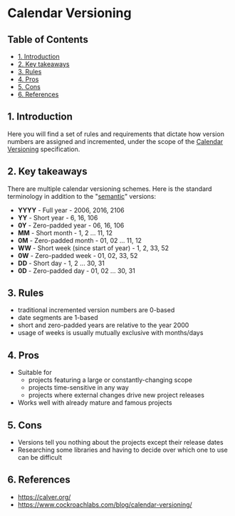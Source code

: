 # Calendar Versioning <!-- omit in toc -->

## Table of Contents <!-- omit in toc -->

- [1. Introduction](#1-introduction)
- [2. Key takeaways](#2-key-takeaways)
- [3. Rules](#3-rules)
- [4. Pros](#4-pros)
- [5. Cons](#5-cons)
- [6. References](#6-references)

## 1. Introduction

Here you will find a set of rules and requirements that dictate how version numbers are assigned and incremented, under the scope of the [Calendar Versioning](https://calver.org/) specification.

## 2. Key takeaways

There are multiple calendar versioning schemes. Here is the standard terminology in addition to the "[semantic](semantic.md)" versions:

- **YYYY** - Full year - 2006, 2016, 2106
- **YY** - Short year - 6, 16, 106
- **0Y** - Zero-padded year - 06, 16, 106
- **MM** - Short month - 1, 2 ... 11, 12
- **0M** - Zero-padded month - 01, 02 ... 11, 12
- **WW** - Short week (since start of year) - 1, 2, 33, 52
- **0W** - Zero-padded week - 01, 02, 33, 52
- **DD** - Short day - 1, 2 ... 30, 31
- **0D** - Zero-padded day - 01, 02 ... 30, 31

## 3. Rules

- traditional incremented version numbers are 0-based
- date segments are 1-based
- short and zero-padded years are relative to the year 2000
- usage of weeks is usually mutually exclusive with months/days

## 4. Pros

- Suitable for
  - projects featuring a large or constantly-changing scope
  - projects time-sensitive in any way
  - projects where external changes drive new project releases
- Works well with already mature and famous projects

## 5. Cons

- Versions tell you nothing about the projects except their release dates
- Researching some libraries and having to decide over which one to use can be difficult

## 6. References

- https://calver.org/
- https://www.cockroachlabs.com/blog/calendar-versioning/
